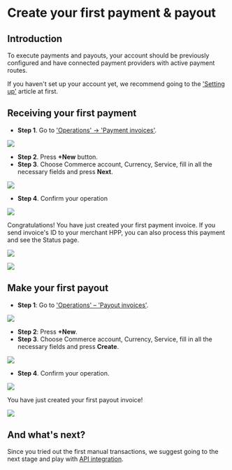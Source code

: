 # Create your first payment & payout


## Introduction

To execute payments and payouts, your account should be previously configured and have connected payment providers with active payment routes.

If you haven't set up your account yet, we recommend going to the ['Setting up'](/getting-started/setting-up-account/) article at first.

## Receiving your first payment

* **Step 1**. Go to ['Operations' → 'Payment invoices'](https://dashboard.{{custom.company_name}}ompany_name}}/operations/payment-invoices).

![](images/accept-1st-payment1.png)

* **Step 2**. Press **+New** button.
* **Step 3**. Choose Commerce account, Currency, Service, fill in all the necessary fields and press **Next**.

![](images/accept-1st-payment2.png)

* **Step 4**. Confirm your operation

![](images/accept-1st-payment3.png)

Congratulations! You have just created your first payment invoice. If you send invoice's ID to your merchant HPP, you can also process this payment and see the Status page.

![](images/accept-1st-payment4.png)

![](images/accept-1st-payment5.png)

## Make your first payout

* **Step 1**: Go to ['Operations' – 'Payout invoices'](https://dashboard.{{custom.company_name}}ompany_name}}/operations/payout-invoices).

![](images/make-1st-payout1.png)

* **Step 2**: Press **+New**.
* **Step 3**. Choose Commerce account, Currency, Service, fill in all the necessary fields and press **Create**.

![](images/make-1st-payout2.png)

* **Step 4**. Confirm your operation.

![](images/make-1st-payout3.png)

You have just created your first payout invoice!

![](images/make-1st-payout4.png)

## And what's next?

Since you tried out the first manual transactions, we suggest going to the next stage and play with [API integration](/integration/).